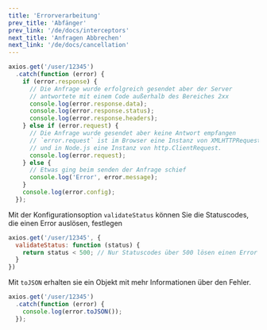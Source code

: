 ```yaml
---
title: 'Errorverarbeitung'
prev_title: 'Abfänger'
prev_link: '/de/docs/interceptors'
next_title: 'Anfragen Abbrechen'
next_link: '/de/docs/cancellation'
---
```


```js
axios.get('/user/12345')
  .catch(function (error) {
    if (error.response) {
      // Die Anfrage wurde erfolgreich gesendet aber der Server
      // antwortete mit einem Code außerhalb des Bereiches 2xx
      console.log(error.response.data);
      console.log(error.response.status);
      console.log(error.response.headers);
    } else if (error.request) {
      // Die Anfrage wurde gesendet aber keine Antwort empfangen
      // `error.request` ist im Browser eine Instanz von XMLHTTPRequest
      // und in Node.js eine Instanz von http.ClientRequest.
      console.log(error.request);
    } else {
      // Etwas ging beim senden der Anfrage schief
      console.log('Error', error.message);
    }
    console.log(error.config);
  });
```

Mit der Konfigurationsoption `validateStatus` können Sie die Statuscodes, die einen Error auslösen, festlegen

```js
axios.get('/user/12345', {
  validateStatus: function (status) {
    return status < 500; // Nur Statuscodes über 500 lösen einen Error aus
  }
})
```

Mit `toJSON` erhalten sie ein Objekt mit mehr Informationen über den Fehler.

```js
axios.get('/user/12345')
  .catch(function (error) {
    console.log(error.toJSON());
  });
```
